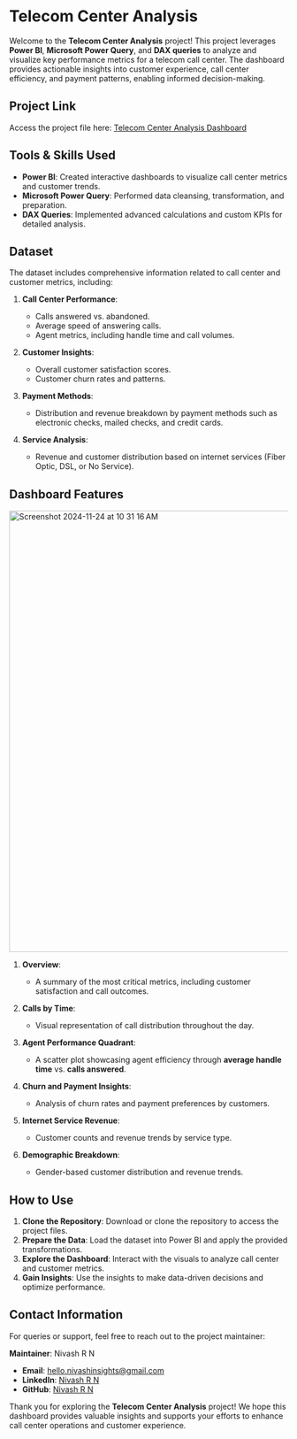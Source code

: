 # **Telecom Center Analysis**  

Welcome to the **Telecom Center Analysis** project! This project leverages **Power BI**, **Microsoft Power Query**, and **DAX queries** to analyze and visualize key performance metrics for a telecom call center. The dashboard provides actionable insights into customer experience, call center efficiency, and payment patterns, enabling informed decision-making.  

## **Project Link**  

Access the project file here: [Telecom Center Analysis Dashboard](https://drive.google.com/file/d/1_0H4OCC2K5loWQ83Xa_WunWtEW2_FTao/view?usp=sharing)  


## **Tools & Skills Used**  

- **Power BI**: Created interactive dashboards to visualize call center metrics and customer trends.  
- **Microsoft Power Query**: Performed data cleansing, transformation, and preparation.  
- **DAX Queries**: Implemented advanced calculations and custom KPIs for detailed analysis.  


## **Dataset**  

The dataset includes comprehensive information related to call center and customer metrics, including:  

1. **Call Center Performance**:  
   - Calls answered vs. abandoned.  
   - Average speed of answering calls.  
   - Agent metrics, including handle time and call volumes.  

2. **Customer Insights**:  
   - Overall customer satisfaction scores.  
   - Customer churn rates and patterns.  

3. **Payment Methods**:  
   - Distribution and revenue breakdown by payment methods such as electronic checks, mailed checks, and credit cards.  

4. **Service Analysis**:  
   - Revenue and customer distribution based on internet services (Fiber Optic, DSL, or No Service).  


## **Dashboard Features**  
<img width="798" alt="Screenshot 2024-11-24 at 10 31 16 AM" src="https://github.com/user-attachments/assets/2269a90d-d96e-4e8b-921c-d30a8fe2c931">

1. **Overview**:  
   - A summary of the most critical metrics, including customer satisfaction and call outcomes.  

2. **Calls by Time**:  
   - Visual representation of call distribution throughout the day.  

3. **Agent Performance Quadrant**:  
   - A scatter plot showcasing agent efficiency through **average handle time** vs. **calls answered**.  

4. **Churn and Payment Insights**:  
   - Analysis of churn rates and payment preferences by customers.  

5. **Internet Service Revenue**:  
   - Customer counts and revenue trends by service type.  

6. **Demographic Breakdown**:  
   - Gender-based customer distribution and revenue trends.  


## **How to Use**  

1. **Clone the Repository**: Download or clone the repository to access the project files.  
2. **Prepare the Data**: Load the dataset into Power BI and apply the provided transformations.  
3. **Explore the Dashboard**: Interact with the visuals to analyze call center and customer metrics.  
4. **Gain Insights**: Use the insights to make data-driven decisions and optimize performance.  


## **Contact Information**  

For queries or support, feel free to reach out to the project maintainer:  

**Maintainer**: Nivash R N  
- **Email**: [hello.nivashinsights@gmail.com](mailto:hello.nivashinsights@gmail.com)  
- **LinkedIn**: [Nivash R N](https://www.linkedin.com/in/nivash-r-n/)  
- **GitHub**: [Nivash R N](https://github.com/RNNivash)  

Thank you for exploring the **Telecom Center Analysis** project! We hope this dashboard provides valuable insights and supports your efforts to enhance call center operations and customer experience.
